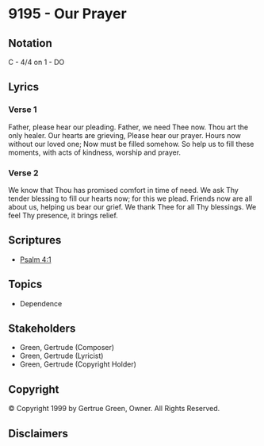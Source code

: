 # 9195 - Our Prayer

## Notation

C - 4/4 on 1 - DO

## Lyrics

### Verse 1

Father, please hear our pleading. Father, we need Thee now. Thou art the only healer. Our hearts are grieving, Please hear our prayer. Hours now without our loved one; Now must be filled somehow. So help us to fill these moments, with acts of kindness, worship and prayer.

### Verse 2

We know that Thou has promised comfort in time of need. We ask Thy tender blessing to fill our hearts now; for this we plead. Friends now are all about us, helping us bear our grief. We thank Thee for all Thy blessings. We feel Thy presence, it brings relief.


## Scriptures

- [Psalm 4:1](https://www.biblegateway.com/passage/?search=Psalm%204%3A1)

## Topics

- Dependence

## Stakeholders

- Green, Gertrude (Composer)
- Green, Gertrude (Lyricist)
- Green, Gertrude (Copyright Holder)

## Copyright

© Copyright 1999 by Gertrue Green, Owner. All Rights Reserved.


## Disclaimers


